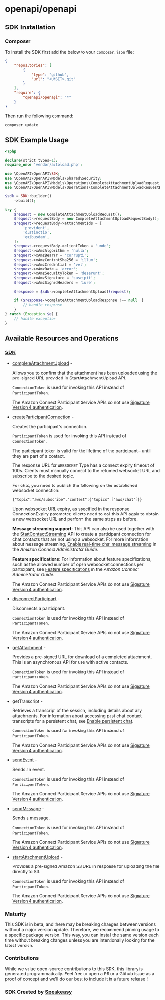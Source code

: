 # openapi/openapi

<!-- Start SDK Installation -->
## SDK Installation

### Composer

To install the SDK first add the below to your `composer.json` file:

```json
{
    "repositories": [
        {
            "type": "github",
            "url": "<UNSET>.git"
        }
    ],
    "require": {
        "openapi/openapi": "*"
    }
}
```

Then run the following command:

```bash
composer update
```
<!-- End SDK Installation -->

## SDK Example Usage
<!-- Start SDK Example Usage -->
```php
<?php

declare(strict_types=1);
require_once 'vendor/autoload.php';

use \OpenAPI\OpenAPI\SDK;
use \OpenAPI\OpenAPI\Models\Shared\Security;
use \OpenAPI\OpenAPI\Models\Operations\CompleteAttachmentUploadRequest;
use \OpenAPI\OpenAPI\Models\Operations\CompleteAttachmentUploadRequestBody;

$sdk = SDK::builder()
    ->build();

try {
    $request = new CompleteAttachmentUploadRequest();
    $request->requestBody = new CompleteAttachmentUploadRequestBody();
    $request->requestBody->attachmentIds = [
        'provident',
        'distinctio',
        'quibusdam',
    ];
    $request->requestBody->clientToken = 'unde';
    $request->xAmzAlgorithm = 'nulla';
    $request->xAmzBearer = 'corrupti';
    $request->xAmzContentSha256 = 'illum';
    $request->xAmzCredential = 'vel';
    $request->xAmzDate = 'error';
    $request->xAmzSecurityToken = 'deserunt';
    $request->xAmzSignature = 'suscipit';
    $request->xAmzSignedHeaders = 'iure';

    $response = $sdk->completeAttachmentUpload($request);

    if ($response->completeAttachmentUploadResponse !== null) {
        // handle response
    }
} catch (Exception $e) {
    // handle exception
}
```
<!-- End SDK Example Usage -->

<!-- Start SDK Available Operations -->
## Available Resources and Operations

### [SDK](docs/sdk/README.md)

* [completeAttachmentUpload](docs/sdk/README.md#completeattachmentupload) - <p>Allows you to confirm that the attachment has been uploaded using the pre-signed URL provided in StartAttachmentUpload API. </p> <note> <p> <code>ConnectionToken</code> is used for invoking this API instead of <code>ParticipantToken</code>.</p> </note> <p>The Amazon Connect Participant Service APIs do not use <a href="https://docs.aws.amazon.com/general/latest/gr/signature-version-4.html">Signature Version 4 authentication</a>.</p>
* [createParticipantConnection](docs/sdk/README.md#createparticipantconnection) - <p>Creates the participant's connection. </p> <note> <p> <code>ParticipantToken</code> is used for invoking this API instead of <code>ConnectionToken</code>.</p> </note> <p>The participant token is valid for the lifetime of the participant – until they are part of a contact.</p> <p>The response URL for <code>WEBSOCKET</code> Type has a connect expiry timeout of 100s. Clients must manually connect to the returned websocket URL and subscribe to the desired topic. </p> <p>For chat, you need to publish the following on the established websocket connection:</p> <p> <code>{"topic":"aws/subscribe","content":{"topics":["aws/chat"]}}</code> </p> <p>Upon websocket URL expiry, as specified in the response ConnectionExpiry parameter, clients need to call this API again to obtain a new websocket URL and perform the same steps as before.</p> <p> <b>Message streaming support</b>: This API can also be used together with the <a href="https://docs.aws.amazon.com/connect/latest/APIReference/API_StartContactStreaming.html">StartContactStreaming</a> API to create a participant connection for chat contacts that are not using a websocket. For more information about message streaming, <a href="https://docs.aws.amazon.com/connect/latest/adminguide/chat-message-streaming.html">Enable real-time chat message streaming</a> in the <i>Amazon Connect Administrator Guide</i>.</p> <p> <b>Feature specifications</b>: For information about feature specifications, such as the allowed number of open websocket connections per participant, see <a href="https://docs.aws.amazon.com/connect/latest/adminguide/amazon-connect-service-limits.html#feature-limits">Feature specifications</a> in the <i>Amazon Connect Administrator Guide</i>. </p> <note> <p>The Amazon Connect Participant Service APIs do not use <a href="https://docs.aws.amazon.com/general/latest/gr/signature-version-4.html">Signature Version 4 authentication</a>.</p> </note>
* [disconnectParticipant](docs/sdk/README.md#disconnectparticipant) - <p>Disconnects a participant. </p> <note> <p> <code>ConnectionToken</code> is used for invoking this API instead of <code>ParticipantToken</code>.</p> </note> <p>The Amazon Connect Participant Service APIs do not use <a href="https://docs.aws.amazon.com/general/latest/gr/signature-version-4.html">Signature Version 4 authentication</a>.</p>
* [getAttachment](docs/sdk/README.md#getattachment) - <p>Provides a pre-signed URL for download of a completed attachment. This is an asynchronous API for use with active contacts.</p> <note> <p> <code>ConnectionToken</code> is used for invoking this API instead of <code>ParticipantToken</code>.</p> </note> <p>The Amazon Connect Participant Service APIs do not use <a href="https://docs.aws.amazon.com/general/latest/gr/signature-version-4.html">Signature Version 4 authentication</a>.</p>
* [getTranscript](docs/sdk/README.md#gettranscript) - <p>Retrieves a transcript of the session, including details about any attachments. For information about accessing past chat contact transcripts for a persistent chat, see <a href="https://docs.aws.amazon.com/connect/latest/adminguide/chat-persistence.html">Enable persistent chat</a>. </p> <note> <p> <code>ConnectionToken</code> is used for invoking this API instead of <code>ParticipantToken</code>.</p> </note> <p>The Amazon Connect Participant Service APIs do not use <a href="https://docs.aws.amazon.com/general/latest/gr/signature-version-4.html">Signature Version 4 authentication</a>.</p>
* [sendEvent](docs/sdk/README.md#sendevent) - <p>Sends an event. </p> <note> <p> <code>ConnectionToken</code> is used for invoking this API instead of <code>ParticipantToken</code>.</p> </note> <p>The Amazon Connect Participant Service APIs do not use <a href="https://docs.aws.amazon.com/general/latest/gr/signature-version-4.html">Signature Version 4 authentication</a>.</p>
* [sendMessage](docs/sdk/README.md#sendmessage) - <p>Sends a message.</p> <note> <p> <code>ConnectionToken</code> is used for invoking this API instead of <code>ParticipantToken</code>.</p> </note> <p>The Amazon Connect Participant Service APIs do not use <a href="https://docs.aws.amazon.com/general/latest/gr/signature-version-4.html">Signature Version 4 authentication</a>.</p>
* [startAttachmentUpload](docs/sdk/README.md#startattachmentupload) - <p>Provides a pre-signed Amazon S3 URL in response for uploading the file directly to S3.</p> <note> <p> <code>ConnectionToken</code> is used for invoking this API instead of <code>ParticipantToken</code>.</p> </note> <p>The Amazon Connect Participant Service APIs do not use <a href="https://docs.aws.amazon.com/general/latest/gr/signature-version-4.html">Signature Version 4 authentication</a>.</p>
<!-- End SDK Available Operations -->

### Maturity

This SDK is in beta, and there may be breaking changes between versions without a major version update. Therefore, we recommend pinning usage
to a specific package version. This way, you can install the same version each time without breaking changes unless you are intentionally
looking for the latest version.

### Contributions

While we value open-source contributions to this SDK, this library is generated programmatically.
Feel free to open a PR or a Github issue as a proof of concept and we'll do our best to include it in a future release !

### SDK Created by [Speakeasy](https://docs.speakeasyapi.dev/docs/using-speakeasy/client-sdks)
